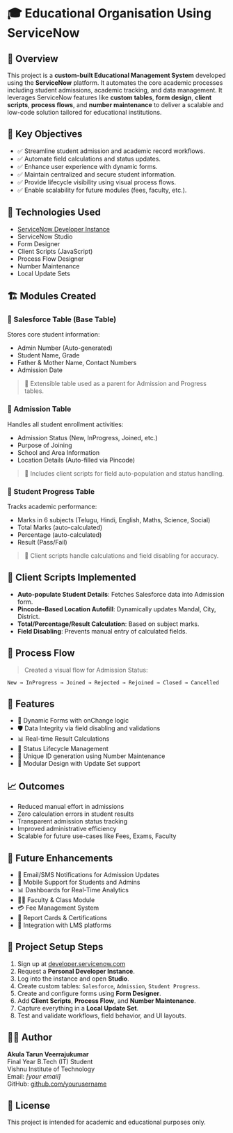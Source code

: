 # 🎓 Educational Organisation Using ServiceNow

## 📘 Overview

This project is a **custom-built Educational Management System** developed using the **ServiceNow** platform. It automates the core academic processes including student admissions, academic tracking, and data management. It leverages ServiceNow features like **custom tables**, **form design**, **client scripts**, **process flows**, and **number maintenance** to deliver a scalable and low-code solution tailored for educational institutions.

## 🎯 Key Objectives

- ✅ Streamline student admission and academic record workflows.
- ✅ Automate field calculations and status updates.
- ✅ Enhance user experience with dynamic forms.
- ✅ Maintain centralized and secure student information.
- ✅ Provide lifecycle visibility using visual process flows.
- ✅ Enable scalability for future modules (fees, faculty, etc.).

## 🧰 Technologies Used

- [ServiceNow Developer Instance](https://developer.servicenow.com)
- ServiceNow Studio
- Form Designer
- Client Scripts (JavaScript)
- Process Flow Designer
- Number Maintenance
- Local Update Sets

## 🏗️ Modules Created

### 📌 Salesforce Table (Base Table)

Stores core student information:
- Admin Number (Auto-generated)
- Student Name, Grade
- Father & Mother Name, Contact Numbers
- Admission Date

> 🔹 Extensible table used as a parent for Admission and Progress tables.

### 📌 Admission Table

Handles all student enrollment activities:
- Admission Status (New, InProgress, Joined, etc.)
- Purpose of Joining
- School and Area Information
- Location Details (Auto-filled via Pincode)

> 🔹 Includes client scripts for field auto-population and status handling.

### 📌 Student Progress Table

Tracks academic performance:
- Marks in 6 subjects (Telugu, Hindi, English, Maths, Science, Social)
- Total Marks (auto-calculated)
- Percentage (auto-calculated)
- Result (Pass/Fail)

> 🔹 Client scripts handle calculations and field disabling for accuracy.

## 🧠 Client Scripts Implemented

- **Auto-populate Student Details**: Fetches Salesforce data into Admission form.
- **Pincode-Based Location Autofill**: Dynamically updates Mandal, City, District.
- **Total/Percentage/Result Calculation**: Based on subject marks.
- **Field Disabling**: Prevents manual entry of calculated fields.

## 🔄 Process Flow

> Created a visual flow for Admission Status:

```
New → InProgress → Joined → Rejected → Rejoined → Closed → Cancelled
```

## 🚀 Features

- 📌 Dynamic Forms with onChange logic
- 🛡️ Data Integrity via field disabling and validations
- 📊 Real-time Result Calculations
- 🔄 Status Lifecycle Management
- 🔢 Unique ID generation using Number Maintenance
- 📁 Modular Design with Update Set support

## 📈 Outcomes

- Reduced manual effort in admissions
- Zero calculation errors in student results
- Transparent admission status tracking
- Improved administrative efficiency
- Scalable for future use-cases like Fees, Exams, Faculty

## 🔮 Future Enhancements

- 📧 Email/SMS Notifications for Admission Updates
- 📱 Mobile Support for Students and Admins
- 📊 Dashboards for Real-Time Analytics
- 🧑‍🏫 Faculty & Class Module
- 💳 Fee Management System
- 🧾 Report Cards & Certifications
- 🔗 Integration with LMS platforms

## 📎 Project Setup Steps

1. Sign up at [developer.servicenow.com](https://developer.servicenow.com)
2. Request a **Personal Developer Instance**.
3. Log into the instance and open **Studio**.
4. Create custom tables: `Salesforce`, `Admission`, `Student Progress`.
5. Create and configure forms using **Form Designer**.
6. Add **Client Scripts**, **Process Flow**, and **Number Maintenance**.
7. Capture everything in a **Local Update Set**.
8. Test and validate workflows, field behavior, and UI layouts.

## 🧑‍💻 Author

**Akula Tarun Veerrajukumar**  
Final Year B.Tech (IT) Student  
Vishnu Institute of Technology  
Email: *[your email]*  
GitHub: [github.com/yourusername](https://github.com/yourusername)

## 📄 License

This project is intended for academic and educational purposes only.